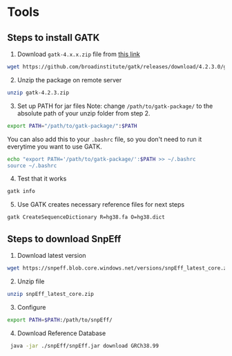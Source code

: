 # Tools
## Steps to install GATK
1. Download `gatk-4.x.x.zip` file from [this link](https://github.com/broadinstitute/gatk/releases)
```bash
wget https://github.com/broadinstitute/gatk/releases/download/4.2.3.0/gatk-4.2.3.0.zip
```
2. Unzip the package on remote server
```bash
unzip gatk-4.2.3.zip
```

3. Set up PATH for jar files 
Note: change `/path/to/gatk-package/` to the absolute path of your unzip folder from step 2.
```bash
export PATH="/path/to/gatk-package/":$PATH
```
You can also add this to your `.bashrc` file, so you don't need to run it everytime you want to use GATK. 
```bash
echo "export PATH='/path/to/gatk-package/':$PATH >> ~/.bashrc
source ~/.bashrc
```

4. Test that it works
```bash
gatk info
```
5. Use GATK 
creates necessary reference files for next steps
```bash
gatk CreateSequenceDictionary R=hg38.fa O=hg38.dict
``` 
## Steps to download SnpEff

1. Download latest version
```bash
wget https://snpeff.blob.core.windows.net/versions/snpEff_latest_core.zip
```
2. Unzip file
```bash
unzip snpEff_latest_core.zip
```
3. Configure
```bash
export PATH=$PATH:/path/to/snpEff/
```
4. Download Reference Database
```bash
 java -jar ./snpEff/snpEff.jar download GRCh38.99
```
